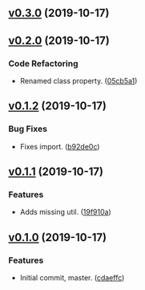 <a name="v0.3.0"></a>
## [v0.3.0](https://github.com/alexseitsinger/django-rest-framework-expandable/compare/v0.2.0...v0.3.0) (2019-10-17)


<a name="v0.2.0"></a>
## [v0.2.0](https://github.com/alexseitsinger/django-rest-framework-expandable/compare/v0.1.2...v0.2.0) (2019-10-17)

### Code Refactoring
- Renamed class property. ([05cb5a1](https://github.com/alexseitsinger/django-rest-framework-expandable/commit/05cb5a16c09013a29c8097cfebaefd182a888626))


<a name="v0.1.2"></a>
## [v0.1.2](https://github.com/alexseitsinger/django-rest-framework-expandable/compare/v0.1.1...v0.1.2) (2019-10-17)

### Bug Fixes
- Fixes import. ([b92de0c](https://github.com/alexseitsinger/django-rest-framework-expandable/commit/b92de0c7dbe718acb084b7153a48365eca2f734f))


<a name="v0.1.1"></a>
## [v0.1.1](https://github.com/alexseitsinger/django-rest-framework-expandable/compare/v0.1.0...v0.1.1) (2019-10-17)

### Features
- Adds missing util. ([19f910a](https://github.com/alexseitsinger/django-rest-framework-expandable/commit/19f910a0ab91019e400d035e5fb7abe58ab967dc))


<a name="v0.1.0"></a>
## [v0.1.0](https://github.com/alexseitsinger/django-rest-framework-expandable/compare/cdaeffc293fd0bf333d7048e2cb587d977b90a05...v0.1.0) (2019-10-17)

### Features
- Initial commit, master. ([cdaeffc](https://github.com/alexseitsinger/django-rest-framework-expandable/commit/cdaeffc293fd0bf333d7048e2cb587d977b90a05))



